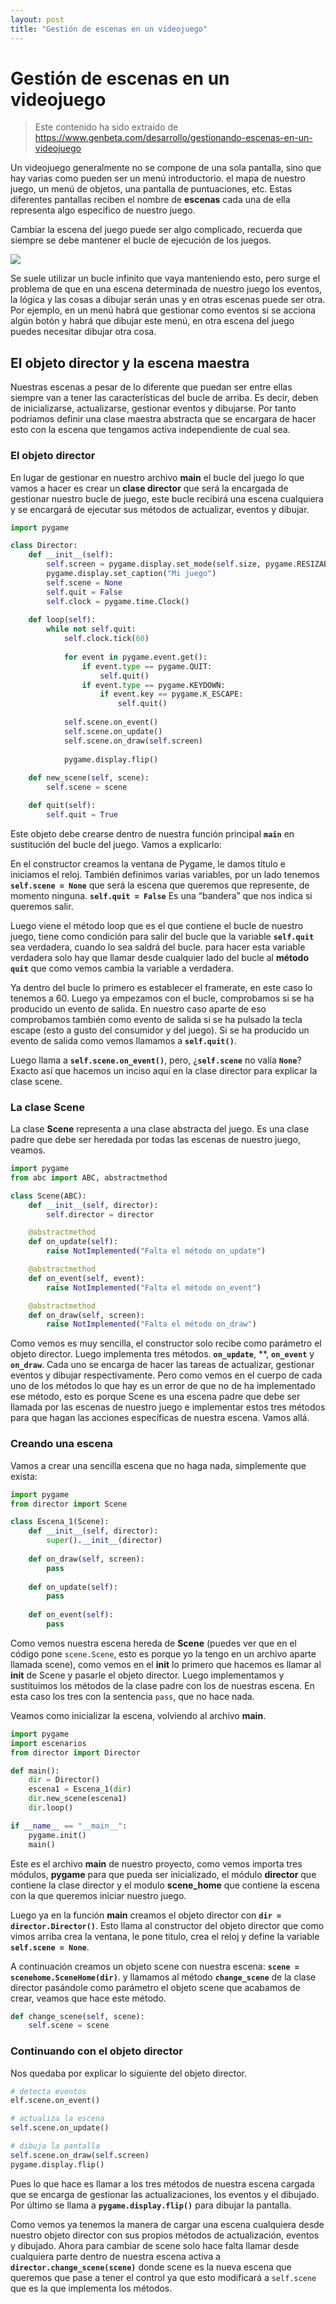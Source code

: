 ```yaml
---
layout: post
title: "Gestión de escenas en un videojuego"
---
```


# Gestión de escenas en un videojuego

> Este contenido ha sido extraído de https://www.genbeta.com/desarrollo/gestionando-escenas-en-un-videojuego

Un videojuego generalmente no se compone de una sola pantalla, sino que hay varias como pueden ser un menú introductorio. el mapa de nuestro juego, un menú de objetos, una pantalla de puntuaciones, etc. Estas diferentes pantallas reciben el nombre de **escenas** cada una de ella representa algo especifico de nuestro juego.

Cambiar la escena del juego puede ser algo complicado, recuerda que siempre se debe mantener el bucle de ejecución de los juegos.

![](https://estasleyendoesto.github.io/assets/res/1366_2000.png)

Se suele utilizar un bucle infinito que vaya manteniendo esto, pero surge el problema de que en una escena determinada de nuestro juego los eventos, la lógica y las cosas a dibujar serán unas y en otras escenas puede ser otra. Por ejemplo, en un menú habrá que gestionar como eventos si se acciona algún botón y habrá que dibujar este menú, en otra escena del juego puedes necesitar dibujar otra cosa.



## El objeto director y la escena maestra

Nuestras escenas a pesar de lo diferente que puedan ser entre ellas siempre van a tener las características del bucle de arriba. Es decir, deben de inicializarse, actualizarse, gestionar eventos y dibujarse. Por tanto podríamos definir una clase maestra abstracta que se encargara de hacer esto con la escena que tengamos activa independiente de cual sea.

### El objeto director

En lugar de gestionar en nuestro archivo **main** el bucle del juego lo que vamos a hacer es crear un **clase director** que será la encargada de gestionar nuestro bucle de juego, este bucle recibirá una escena cualquiera y se encargará de ejecutar sus métodos de actualizar, eventos y dibujar.

```python
import pygame

class Director:
    def __init__(self):
        self.screen = pygame.display.set_mode(self.size, pygame.RESIZABLE)
        pygame.display.set_caption("Mi juego")
        self.scene = None
        self.quit = False
        self.clock = pygame.time.Clock()
        
    def loop(self):
        while not self.quit:
            self.clock.tick(60)
            
            for event in pygame.event.get():
                if event.type == pygame.QUIT:
                    self.quit()
                if event.type == pygame.KEYDOWN:
                    if event.key == pygame.K_ESCAPE:
                        self.quit()
              
            self.scene.on_event()
            self.scene.on_update()
            self.scene.on_draw(self.screen)
            
            pygame.display.flip()
            
	def new_scene(self, scene):
        self.scene = scene

    def quit(self):
        self.quit = True
```

Este objeto debe crearse dentro de nuestra función principal **`main`** en sustitución del bucle del juego. Vamos a explicarlo:

En el constructor creamos la ventana de Pygame, le damos título e iniciamos el reloj. También definimos varias variables, por un lado tenemos **`self.scene = None`** que será la escena que queremos que represente, de momento ninguna. **`self.quit = False`** Es una “bandera” que nos indica si queremos salir.

Luego viene el método loop que es el que contiene el bucle de nuestro juego, tiene como condición para salir del bucle que la variable **`self.quit`** sea verdadera, cuando lo sea saldrá del bucle. para hacer esta variable verdadera solo hay que llamar desde cualquier lado del bucle al **método `quit`** que como vemos cambia la variable a verdadera.

Ya dentro del bucle lo primero es establecer el framerate, en este caso lo tenemos a 60. Luego ya empezamos con el bucle, comprobamos si se ha producido un evento de salida. En nuestro caso aparte de eso comprobamos también como evento de salida si se ha pulsado la tecla escape (esto a gusto del consumidor y del juego). Si se ha producido un evento de salida como vemos llamamos a **`self.quit()`**.

Luego llama a **`self.scene.on_event()`**, pero, ¿**`self.scene`** no valía **`None`**? Exacto así que hacemos un inciso aquí en la clase director para explicar la clase scene.



### La clase Scene

La clase **Scene** representa a una clase abstracta del juego. Es una clase padre que debe ser heredada por todas las escenas de nuestro juego, veamos.

```python
import pygame
from abc import ABC, abstractmethod

class Scene(ABC):
    def __init__(self, director):
        self.director = director

    @abstractmethod
    def on_update(self):
        raise NotImplemented("Falta el método on_update")

    @abstractmethod
    def on_event(self, event):
        raise NotImplemented("Falta el método on_event")

    @abstractmethod
    def on_draw(self, screen):
        raise NotImplemented("Falta el método on_draw")
```

Como vemos es muy sencilla, el constructor solo recibe como parámetro el objeto director. Luego implementa tres métodos. **`on_update`**, **, **`on_event`** y **`on_draw`**. Cada uno se encarga de hacer las tareas de actualizar, gestionar eventos y dibujar respectivamente. Pero como vemos en el cuerpo de cada uno de los métodos lo que hay es un error de que no de ha implementado ese método, esto es porque Scene es una escena padre que debe ser llamada por las escenas de nuestro juego e implementar estos tres métodos para que hagan las acciones específicas de nuestra escena. Vamos allá.



### Creando una escena

Vamos a crear una sencilla escena que no haga nada, simplemente que exista:

```python
import pygame
from director import Scene

class Escena_1(Scene):
    def __init__(self, director):
        super().__init__(director)
        
    def on_draw(self, screen):
        pass
    
    def on_update(self):
        pass
    
    def on_event(self):
        pass
```

Como vemos nuestra escena hereda de **Scene** (puedes ver que en el código pone `scene.Scene`, esto es porque yo la tengo en un archivo aparte llamada scene), como vemos en el **init** lo primero que hacemos es llamar al **init** de Scene y pasarle el objeto director. Luego implementamos y sustituimos los métodos de la clase padre con los de nuestras escena. En esta caso los tres con la sentencia `pass`, que no hace nada.

Veamos como inicializar la escena, volviendo al archivo **main**.

```python
import pygame
import escenarios
from director import Director

def main():
    dir = Director()
    escena1 = Escena_1(dir)
    dir.new_scene(escena1)
    dir.loop()

if __name__ == "__main__":
    pygame.init()
    main()
```



Este es el archivo **main** de nuestro proyecto, como vemos importa tres módulos, **pygame** para que pueda ser inicializado, el módulo **director** que contiene la clase director y el modulo **scene_home** que contiene la escena con la que queremos iniciar nuestro juego.

Luego ya en la función **main** creamos el objeto director con **`dir = director.Director()`**. Esto llama al constructor del objeto director que como vimos arriba crea la ventana, le pone titulo, crea el reloj y define la variable **`self.scene = None`**.

A continuación creamos un objeto scene con nuestra escena: **`scene = scenehome.SceneHome(dir)`**. y llamamos al método **`change_scene`** de la clase director pasándole como parámetro el objeto scene que acabamos de crear, veamos que hace este método.

```python
def change_scene(self, scene):
	self.scene = scene
```



### Continuando con el objeto director

Nos quedaba por explicar lo siguiente del objeto director.

```python
# detecta eventos
elf.scene.on_event()

# actualiza la escena
self.scene.on_update()

# dibuja la pantalla
self.scene.on_draw(self.screen)
pygame.display.flip()
```

Pues lo que hace es llamar a los tres métodos de nuestra escena cargada que se encarga de gestionar las actualizaciones, los eventos y el dibujado. Por último se llama a **`pygame.display.flip()`**  para dibujar la pantalla.

Como vemos ya tenemos la manera de cargar una escena cualquiera desde nuestro objeto director con sus propios métodos de actualización, eventos y dibujado. Ahora para cambiar de scene solo hace falta llamar desde cualquiera parte dentro de nuestra escena activa a **`director.change_scene(scene)`** donde scene es la nueva escena que queremos que pase a tener el control ya que esto modificará a `self.scene` que es la que implementa los métodos.

